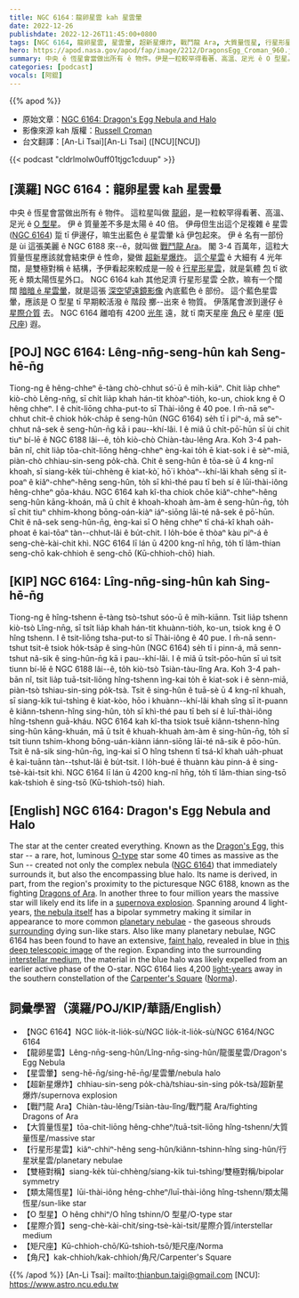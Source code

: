 ```yaml
---
title: NGC 6164：龍卵星雲 kah 星雲暈
date: 2022-12-26
publishdate: 2022-12-26T11:45:00+0800
tags: [NGC 6164, 龍卵星雲, 星雲暈, 超新星爆炸, 戰鬥龍 Ara, 大質量恆星, 行星形星雲, 雙極對稱, 類太陽恆星, O 型星, 星際介質, 矩尺座, 角尺]
hero: https://apod.nasa.gov/apod/fap/image/2212/DragonsEgg_Croman_960.jpg
summary: 中央 ê 恆星會當做出所有 ê 物件。伊是一粒較罕得看著、高溫、足光 ê O 型星。
categories: [podcast]
vocals: [阿錕]
---
```


{{% apod %}}

- 原始文章：[NGC 6164: Dragon's Egg Nebula and Halo](https://apod.nasa.gov/apod/ap221226.html)
- 影像來源 kah 版權：[Russell Croman](https://www.rc-astro.com/about.html)
- 台文翻譯：[An-Li Tsai][An-Li Tsai] ([NCU][NCU])

{{< podcast "cldrlmolw0uff01tjgc1cduup" >}}

## [漢羅] NGC 6164：龍卵星雲 kah 星雲暈
中央 ê 恆星會當做出所有 ê 物件。
這粒星叫做 [龍卵][Dragon's Egg]，是一粒較罕得看著、高溫、足光 ê [O 型星][O-type]。
伊 ê 質量差不多是太陽 ê 40 倍。
伊毋但生出這个足複雜 ê 星雲 ([NGC 6164][NGC 6164]) 踅 tī 伊邊仔，嘛生出藍色 ê 星雲暈 kā 伊包起來。
伊 ê 名有一部份是 ùi 這張美麗 ê NGC 6188 來--ê，就叫做 [戰鬥龍 Ara][Dragons of Ara t]。
閣 3-4 百萬年，這粒大質量恆星應該就會結束伊 ê 性命，變做 [超新星爆炸][supernova explosion]。
[這个星雲][the nebula itself] ê 大細有 4 光年闊，是雙極對稱 ê 結構，予伊看起來較成是一般 ê [行星形星雲][planetary nebulae]，就是氣體 [包][surrounding] tī 欲死 ê 類太陽恆星外口。
NGC 6164 kah 其他足濟 行星形星雲 仝款，嘛有一个闊闊 [暗暗 ê 星雲暈][faint halo]，就是這張 [深空望遠鏡影像][this deep telescopic image] 內底藍色 ê 部份。
這个藍色星雲暈，應該是 O 型星 tī 早期較活潑 ê 階段 擲--出來 ê 物質。
伊落尾會湠到邊仔 ê [星際介質][interstellar medium] 去。
NGC 6164 離咱有 4200 [光年][light-years] 遠，就 tī 南天星座 [角尺][Carpenter's Square] ê 星座 ([矩尺座][Norma]) 遐。

## [POJ] NGC 6164: Lêng-nn̄g-seng-hûn kah Seng-hē-n̄g
Tiong-ng ê hêng-chheⁿ ē-tàng chò-chhut só͘-ū ê mi̍h-kiāⁿ.
Chit lia̍p chheⁿ kiò-chò Lêng-nn̄g, sī chi̍t lia̍p khah hán-tit khòaⁿ-tio̍h, ko-un, chiok kng ê O hêng chheⁿ.
I ê chit-liōng chha-put-to sī Thài-iông ê 40 poe.
I m̄-nā seⁿ-chhut chit-ê chiok ho̍k-cha̍p ê seng-hûn (NGC 6164) se̍h tī i piⁿ-á, mā seⁿ-chhut nâ-sek ê seng-hûn-n̄g kā i pau--khí-lâi.
I ê miâ ū chi̍t-pō͘-hūn sī ùi chit tiuⁿ bí-lē ê NGC 6188 lâi--ê, to̍h kiò-chò Chiàn-tàu-lêng Ara.
Koh 3-4 pah-bān nî, chit lia̍p tōa-chit-liōng hêng-chheⁿ èng-kai to̍h ē kiat-sok i ê sèⁿ-miā, piàn-chò chhiau-sin-seng po̍k-chà.
Chit ê seng-hûn ê tōa-sè ū 4 kng-nî khoah, sī siang-ke̍k tùi-chhèng ê kiat-kò͘, hō͘ i khòaⁿ--khí-lâi khah sêng sī it-poaⁿ ê kiâⁿ-chheⁿ-hêng seng-hûn, to̍h sī khì-thé pau tī beh sí ê lūi-thài-iông hêng-chheⁿ gōa-kháu.
NGC 6164 kah kî-tha chiok chōe kiâⁿ-chheⁿ-hêng seng-hûn kāng-khoán, mā ū chi̍t ê khoah-khoah àm-àm ê seng-hûn-n̄g, to̍h sī chit tiuⁿ chhim-khong bōng-oán-kiàⁿ iáⁿ-siōng lāi-té nâ-sek ê pō͘-hūn.
Chit ê nâ-sek seng-hûn-n̄g, èng-kai sī O hêng chheⁿ tī chá-kî khah oa̍h-phoat ê kai-tōaⁿ tàn--chhut-lâi ê bu̍t-chit.
I lo̍h-bóe ē thòaⁿ kàu piⁿ-á ê seng-chè-kài-chit khì.
NGC 6164 lī lán ū 4200 kng-nî hn̄g, to̍h tī lâm-thian seng-chō kak-chhioh ê seng-chō (Kū-chhioh-chō) hiah.



## [KIP] NGC 6164: Lîng-nn̄g-sing-hûn kah Sing-hē-n̄g
Tiong-ng ê hîng-tshenn ē-tàng tsò-tshut sóo-ū ê mi̍h-kiānn.
Tsit lia̍p tshenn kiò-tsò Lîng-nn̄g, sī tsi̍t lia̍p khah hán-tit khuànn-tio̍h, ko-un, tsiok kng ê O hîng tshenn.
I ê tsit-liōng tsha-put-to sī Thài-iông ê 40 pue.
I m̄-nā senn-tshut tsit-ê tsiok ho̍k-tsa̍p ê sing-hûn (NGC 6164) se̍h tī i pinn-á, mā senn-tshut nâ-sik ê sing-hûn-n̄g kā i pau--khí-lâi.
I ê miâ ū tsi̍t-pōo-hūn sī uì tsit tiunn bí-lē ê NGC 6188 lâi--ê, to̍h kiò-tsò Tsiàn-tàu-lîng Ara.
Koh 3-4 pah-bān nî, tsit lia̍p tuā-tsit-liōng hîng-tshenn ìng-kai to̍h ē kiat-sok i ê sènn-miā, piàn-tsò tshiau-sin-sing po̍k-tsà.
Tsit ê sing-hûn ê tuā-sè ū 4 kng-nî khuah, sī siang-ki̍k tuì-tshìng ê kiat-kòo, hōo i khuànn--khí-lâi khah sîng sī it-puann ê kiânn-tshenn-hîng sing-hûn, to̍h sī khì-thé pau tī beh sí ê luī-thài-iông hîng-tshenn guā-kháu.
NGC 6164 kah kî-tha tsiok tsuē kiânn-tshenn-hîng sing-hûn kāng-khuán, mā ū tsi̍t ê khuah-khuah àm-àm ê sing-hûn-n̄g, to̍h sī tsit tiunn tshim-khong bōng-uán-kiànn iánn-siōng lāi-té nâ-sik ê pōo-hūn.
Tsit ê nâ-sik sing-hûn-n̄g, ìng-kai sī O hîng tshenn tī tsá-kî khah ua̍h-phuat ê kai-tuānn tàn--tshut-lâi ê bu̍t-tsit.
I lo̍h-bué ē thuànn kàu pinn-á ê sing-tsè-kài-tsit khì.
NGC 6164 lī lán ū 4200 kng-nî hn̄g, to̍h tī lâm-thian sing-tsō kak-tshioh ê sing-tsō (Kū-tshioh-tsō) hiah.

## [English] NGC 6164: Dragon's Egg Nebula and Halo
The star at the center created everything.
Known as the [Dragon's Egg][Dragon's Egg], this star -- a rare, hot, luminous [O-type][O-type] star some 40 times as massive as the Sun -- created not only the complex nebula ([NGC 6164][NGC 6164]) that immediately surrounds it, but also the encompassing blue halo.
Its name is derived, in part, from the region's proximity to the picturesque NGC 6188, known as the fighting [Dragons of Ara][Dragons of Ara e].
In another three to four million years the massive star will likely end its life in a [supernova explosion][supernova explosion].
Spanning around 4 light-years, [the nebula itself][the nebula itself] has a bipolar symmetry making it similar in appearance to more common [planetary nebulae][planetary nebulae] - the gaseous shrouds [surrounding][surrounding] dying sun-like stars.
Also like many planetary nebulae, NGC 6164 has been found to have an extensive, [faint halo][faint halo], revealed in blue in [this deep telescopic image][this deep telescopic image] of the region.
Expanding into the surrounding [interstellar medium][interstellar medium], the material in the blue halo was likely expelled from an earlier active phase of the O-star.
NGC 6164 lies 4,200 [light-years][light-years] away in the southern constellation of the [Carpenter's Square][Carpenter's Square] ([Norma][Norma]).


## 詞彙學習（漢羅/POJ/KIP/華語/English）
- 【NGC 6164】NGC lio̍k-it-lio̍k-sù/NGC lio̍k-it-lio̍k-sù/NGC 6164/NGC 6164
- 【龍卵星雲】Lêng-nn̄g-seng-hûn/Lîng-nn̄g-sing-hûn/龍蛋星雲/Dragon's Egg Nebula
- 【星雲暈】seng-hē-n̄g/sing-hē-n̄g/星雲暈/nebula halo
- 【超新星爆炸】chhiau-sin-seng po̍k-chà/tshiau-sin-sing po̍k-tsà/超新星爆炸/supernova explosion
- 【戰鬥龍 Ara】Chiàn-tàu-lêng/Tsiàn-tàu-lîng/戰鬥龍 Ara/fighting Dragons of Ara
- 【大質量恆星】tōa-chit-liōng hêng-chheⁿ/tuā-tsit-liōng hîng-tshenn/大質量恆星/massive star
- 【行星形星雲】kiâⁿ-chhiⁿ-hêng seng-hûn/kiânn-tshinn-hîng sing-hûn/行星狀星雲/planetary nebulae
- 【雙極對稱】siang-ke̍k tùi-chhèng/siang-ki̍k tuì-tshìng/雙極對稱/bipolar symmetry
- 【類太陽恆星】lūi-thài-iông hêng-chheⁿ/luī-thài-iông hîng-tshenn/類太陽恆星/sun-like star
- 【O 型星】O hêng chhiⁿ/O hîng tshinn/O 型星/O-type star
- 【星際介質】seng-chè-kài-chit/sing-tsè-kài-tsit/星際介質/interstellar medium
- 【矩尺座】Kū-chhioh-chō/Kū-tshioh-tsō/矩尺座/Norma
- 【角尺】kak-chhioh/kak-chhioh/角尺/Carpenter's Square

{{% /apod %}}
[An-Li Tsai]: mailto:thianbun.taigi@gmail.com
[NCU]: https://www.astro.ncu.edu.tw

[copyright]: https://apod.nasa.gov/apod/fap/lib/about_apod.html#srapply
[License]: https://creativecommons.org/licenses/by/2.0/

[Dragon's Egg]:https://en.wikipedia.org/wiki/Dragon%27s_Egg
[O-type]:http://www.atlasoftheuniverse.com/startype.html
[NGC 6164]:https://apod.nasa.gov/apod/ap060606.html
[Dragons of Ara e]:https://apod.nasa.gov/apod/ap220607.html
[Dragons of Ara t]:https://apod.tw/daily/20220607/
[supernova explosion]:https://imagine.gsfc.nasa.gov/science/objects/supernovae1.html
[the nebula itself]:http://www.gemini.edu/node/188
[planetary nebulae]:https://en.wikipedia.org/wiki/Planetary_nebula
[surrounding]:https://apod.nasa.gov/apod/ap120831.html
[faint halo]:https://ui.adsabs.harvard.edu/abs/1985PASP...97..780F/abstract
[this deep telescopic image]:https://www.rc-astro.com/photo/id1255_big.html
[interstellar medium]:http://www-ssg.sr.unh.edu/ism/what1.html
[light-years]:https://spaceplace.nasa.gov/light-year/en/
[Carpenter's Square]:https://en.wikipedia.org/wiki/Steel_square
[Norma]:http://www.hawastsoc.org/deepsky/nor/index.html
